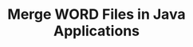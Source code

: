 ---
############################# Static ############################
layout: "autogen"
draft: false
path: "merger/java/word/"
otherformats: PDF BMP CSV DOC DOCM DOCX DOT DOTM DOTX EPUB Excel HTML Image MHT MHTML ODP ODS ODT OTP OTT PDF PNG POTM POTX PPS PPSM PPSX PPT PPTM PPTX PS RTF TEX TIF TIFF TSV TXT VDX Visio VSDM VSDX VSSX VSSM VSTM VSTX VSX VTX Web Worksheet XLAM XLS XLSB XLSM XLSX XLT XLTM XLTX XPS 

############################# Head ############################
head_title: "Merge WORD Files via Java & J2SE Documents Merger API"
head_description: "Merge multiple WORD files into a single file using Java documents merger API with all data, style and formatting as the source documents."

############################# Header ############################
title: "Merge WORD Files in Java Applications"
description: "Merge multiple WORD files into a single file using Java documents merger API. Merge selected pages or page ranges from various source documents into a single resultant document with all data, style and formatting as the source documents."

############################# SubMenu ############################
submenu:
    enable: true

############################# About ############################
about:
    enable: true
    title: "GroupDocs.Merger for Java API"
    content: |
        GroupDocs.Merger for Java library offers a simple solution to safely merge & split between a wide range of document formats including PDF, Microsoft Office (Word, Excel, PowerPoint, OneNote), OpenDocument, HTML, images and many others within .NET applications. By adding just a few lines of the code, perform several document operations such as move, remove, rotate, swap, extract or change the orientation of pages within the documents. The documents merging API also supports previewing document pages as an image to analyse the document structure, formatting and content on the page.
        
        GroupDocs.Merger APIs are well supported on all major operating systems and Java versions including J2SE 7.0 (1.7), J2SE 8.0 (1.8) and Java 10.

############################# Steps ############################
steps:
    enable: true
    title_left: "Merge Two or More WORD Files in Java"
    content_left: |
        [GroupDocs.Merger](/merger/java/) makes it easy for Java developers to merge multiple WORD files by implementing a few easy steps.

        *   Create an instance of **Merger** class and load WORD file.
        *   Call **Join** method of **Merger** class instance and load another WORD file.
        *   Call **Save** method of **Merger** class instance to save the merged document.
        
    title_right: "System Requirements"
    content_right: |
        Before executing the code example below, please make sure that you have the following prerequisites installed on your system.

        *   Operating Systems: Microsoft Windows, Linux, MacOS
        *   Development Environments: NetBeans, IntelliJ IDEA, Eclipse
        *   Frameworks: Java 7 (1.7) and above
        *   Download the latest version of GroupDocs.Merger for Java from [Maven](https://repository.groupdocs.com/webapp/#/artifacts/browse/tree/General/repo/com/groupdocs/groupdocs-merger)
        
    code: |
        ```cs
        // Merge WORD files using GroupDocs.Merger API
        // Instantiate Merger with input WORD document
        Merger merger = new Merger("input_1.word"))
          {
            // Call Join method of Merger class instance and pass second source document path
            merger.Join("input_2.word");
            
            // Call Save method of Merger class instance to save merged document
            merger.Save("merged-file.word");
          }
        ```
        

demos:
    enable: true
        

about_formats:
    enable: true


more_formats:
    enable: true


back_to_top:
    enable: true
---